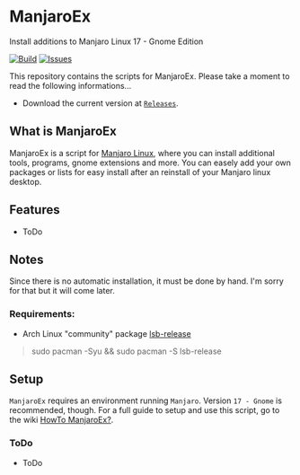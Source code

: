 # ManjaroEx
Install additions to Manjaro Linux 17 - Gnome Edition

[![Build](https://img.shields.io/travis/lunixer/ManjaroEx.svg?branch=master)](https://travis-ci.org/lunixer/ManjaroEx)
[![Issues](https://img.shields.io/github/issues-raw/lunixer/ManjaroEx.svg)](https://github.com/lunixer/ManjaroEx/issues)

This repository contains the scripts for ManjaroEx. Please take a moment to read the following informations...

* Download the current version at [`Releases`](https://github.com/lunixer/ManjaroEx/releases).

## What is ManjaroEx

ManjaroEx is a script for [Manjaro Linux](https://manjaro.org/), where you can install additional tools, programs, gnome extensions and more. You can easely add your own packages or lists for easy install after an reinstall of your Manjaro linux desktop.

## Features

 * ToDo

## Notes

Since there is no automatic installation, it must be done by hand. I'm sorry for that but it will come later.

### Requirements:

- Arch Linux "community" package [lsb-release](https://www.archlinux.de/?page=PackageDetails;repo=community;arch=x86_64;pkgname=lsb-release)

> sudo pacman -Syu && sudo pacman -S lsb-release

## Setup

`ManjaroEx` requires an environment running `Manjaro`. Version `17 - Gnome` is recommended, though. For a full guide to setup and use this script, go to the wiki [HowTo ManjaroEx?][].

### ToDo

 * ToDo

[HowTo ManjaroEx?]:         http://github.com/lunixer/ManjaroEx/wiki/HowTo-ManjaroEx/
[Pull Request]:         https://github.com/lunixer/ManjaroEx/pulls
